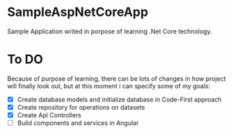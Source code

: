 # SampleAspNetCoreApp
Sample Application writed in porpose of learning .Net Core technology.
# To DO
Because of purpose of learning, there can be lots of changes in how project will finally look out, but at this moment i can specify some of my goals:

- [X] Create database models and initialize database in Code-First approach
- [X] Create repository for operations on datasets
- [X] Create Api Controllers
- [ ] Build components and services in Angular
